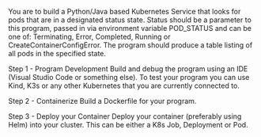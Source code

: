You are to build a Python/Java based Kubernetes Service that looks for pods that are in a designated status state. Status should be a parameter to this program, passed in via environment variable POD_STATUS and can be one of: Terminating, Error, Completed, Running or CreateContainerConfigError. The program should produce a table listing of all pods in the specified state.

Step 1 - Program Development
Build and debug the program using an IDE (Visual Studio Code or something else). To test your program you can use Kind, K3s or any other Kubernetes that you are currently connected to.

Step 2 - Containerize
Build a Dockerfile for your program.

Step 3 - Deploy your Container
Deploy your container (preferably using Helm) into your cluster. This can be either a K8s Job, Deployment or Pod.
